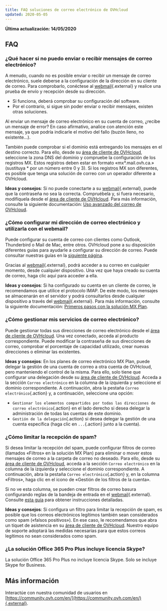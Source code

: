 ```yaml
---
title: FAQ soluciones de correo electrónico de OVHcloud
updated: 2020-05-05
---
```


**Última actualización: 14/05/2020**

## FAQ

### ¿Qué hacer si no puedo enviar o recibir mensajes de correo electrónico? 

A menudo, cuando no es posible enviar o recibir un mensaje de correo electrónico, suele deberse a la configuración de la dirección en su cliente de correo. Para comprobarlo, conéctese al [webmail](https://www.ovh.com/world/es/mail/){.external} y realice una prueba de envío y recepción desde su dirección. 

* Si funciona, deberá comprobar su configuración del software. 
* Por el contrario, si sigue sin poder enviar o recibir mensajes, existen otras soluciones. 

Al enviar un mensaje de correo electrónico en su cuenta de correo, ¿recibe un mensaje de error? En caso afirmativo, analice con atención este mensaje, ya que podría indicarle el motivo del fallo (buzón lleno, no existente...). 

También puede comprobar si el dominio está entregando los mensajes en el destino correcto. Para ello, desde su [área de cliente de OVHcloud](https://ca.ovh.com/auth/?action=gotomanager&from=https://www.ovh.com/world/&ovhSubsidiary=ws), seleccione la zona DNS del dominio y compruebe la configuración de los registros MX. Estos registros deben estar en formato «mx*.mail.ovh.ca.» (sustituya * por un número entre 0 y 3). Si los registros MX son diferentes, es posible que tenga una solución de correo con un operador diferente a OVHcloud. 
 
**Ideas y consejos**:  Si no puede conectarte a su [webmail](https://www.ovh.com/world/es/mail/){.external}, puede que la contraseña no sea la correcta. Compruébela y, si fuera necesario, modifíquela desde el [área de cliente de OVHcloud](https://ca.ovh.com/auth/?action=gotomanager&from=https://www.ovh.com/world/&ovhSubsidiary=ws). Para más información, consulte la siguiente documentación: [Uso avanzado del correo de OVHcloud](/pages/web/emails/email_change_password).
 
### ¿Cómo configurar mi dirección de correo electrónico y utilizarla con el webmail? 

Puede configurar su cuenta de correo con clientes como Outlook, Thunderbird o Mail de Mac, entre otros. OVHcloud pone a su disposición diferentes guías para ayudarle a configurar su dirección de correo. Puede consultar nuestras guías en la [siguiente página](/us/es/emails/). 

Gracias al [webmail](https://www.ovh.com/world/es/mail/){.external}, podrá acceder a su correo en cualquier momento, desde cualquier dispositivo. Una vez que haya creado su cuenta de correo, haga clic aquí para acceder a ella. 

**Ideas y consejos**: Si ha configurado su cuenta en un cliente de correo, le recomendamos que utilice el protocolo IMAP. De este modo, los mensajes se almacenarán en el servidor y podrá consultarlos desde cualquier dispositivo a través del [webmail](https://www.ovh.com/world/es/mail/){.external}. Para más información, consulte la siguiente documentación: [Primeros pasos con la solución MX Plan](/pages/web/emails/email_generalities).

### ¿Cómo gestionar mis servicios de correo electrónico? 

Puede gestionar todas sus direcciones de correo electrónico desde el [área de cliente de OVHcloud](https://ca.ovh.com/auth/?action=gotomanager&from=https://www.ovh.com/world/&ovhSubsidiary=ws). Una vez conectado, acceda al producto correspondiente. Puede modificar la contraseña de sus direcciones de correo, comprobar el porcentaje de capacidad utilizado, crear nuevas direcciones o eliminar las existentes. 

**Ideas y consejos**: En los planes de correo electrónico MX Plan, puede delegar la gestión de una cuenta de correo a otra cuenta de OVHcloud, pero manteniendo el control de la misma. Para ello, solo tiene que configurar una delegación desde su [área de cliente de OVHcloud](https://ca.ovh.com/auth/?action=gotomanager&from=https://www.ovh.com/world/&ovhSubsidiary=ws). Acceda a la sección `Correo electrónico` en la columna de la izquierda y seleccione el dominio correspondiente. A continuación, abra la pestaña `Correo electrónico`{.action} y, a continuación, seleccione una opción:

* `Gestionar los elementos compartidos por todas las direcciones de correo electrónico`{.action}  en el lado derecho si desea delegar la administración de todas las cuentas de este dominio.
* `Gestión de la delegación`{.action} si desea delegar la gestión de una cuenta específica (haga clic en `...`{.action} junto a la cuenta).

### ¿Cómo limitar la recepción de spam? 

Si desea limitar la recepción del spam, puede configurar filtros de correo (llamados «Filtros» en la solución MX Plan) para eliminar o mover estos mensajes de correo a la carpeta de correo no deseado. Para ello, desde su [área de cliente de OVHcloud](https://ca.ovh.com/auth/?action=gotomanager&from=https://www.ovh.com/world/&ovhSubsidiary=ws), acceda a la sección `Correo electrónico` en la columna de la izquierda y seleccione el dominio correspondiente. A continuación, abra la pestaña `Correo electrónico`{.action} y, en la columna «Filtros», haga clic en el icono de «Gestión de los filtros de la cuenta». 

Si no ve esta columna, se pueden crear filtros de correo basura configurando reglas de la bandeja de entrada en el [webmail](https://www.ovh.com/world/es/mail/){.external}. Consulte [esta guía](/pages/web/microsoft-collaborative-solutions/creating-inbox-rules-in-owa#ejemplo-2-filtrado-de-mensajes-de-correo-electronico-no-deseados-spam) para obtener instrucciones detalladas. 

**Ideas y consejos**:  Si configura un filtro para limitar la recepción de spam, es posible que los correos electrónicos legítimos también sean considerados como spam («falsos positivos»). En ese caso, le recomendamos que abra un tíquet de asistencia en su [área de cliente de OVHcloud](https://ca.ovh.com/auth/?action=gotomanager&from=https://www.ovh.com/world/&ovhSubsidiary=ws). Nuestro equipo de soporte adoptará las medidas necesarias para que estos correos legítimos no sean considerados como spam.

### ¿La solución Office 365 Pro Plus incluye licencia Skype? 

La solución Office 365 Pro Plus no incluye licencia Skype. Solo se incluye Skype for Business. 

## Más información

Interactúe con nuestra comunidad de usuarios en [https://community.ovh.com/en/](https://community.ovh.com/en/){.external}.
